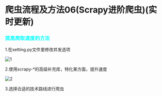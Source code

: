 # 爬虫流程及方法06(Scrapy进阶爬虫)(实时更新)

### <font color=cyan>提高爬取速度的方法</font>

1.在setting.py文件里修改并发选项  

![1](https://pic.liesio.com/2020/04/19/326ac8732a33f.png)

2.使用scrapy-*的高级补充库，特化某方面，提升速度

![2](https://pic.liesio.com/2020/04/19/496133a9f45cf.png)

3.选择合适的技术路线进行爬虫
